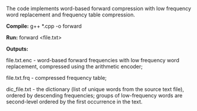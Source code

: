 The code implements word-based forward compression with low frequency word replacement and frequency table compression.

**Compile:**
g++ *.cpp -o forward

**Run:**
forward <file.txt>

**Outputs:**

file.txt.enc - word-based forward frequencies with low frequency word replacement, compressed using the arithmetic encoder;

file.txt.frq - compressed frequency table;

dic_file.txt - the dictionary (list of unique words from the source text file), ordered by descending frequencies; groups of low-frequency words are second-level ordered by the first occurrence in the text.
